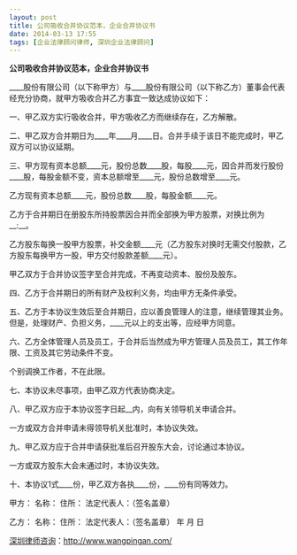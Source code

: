 ```yaml
---
layout: post
title: 公司吸收合并协议范本，企业合并协议书
date: 2014-03-13 17:55
tags: [企业法律顾问律师, 深圳企业法律顾问]
---
```

<strong>公司吸收合并协议范本，企业合并协议书</strong>

____股份有限公司（以下称甲方）与____股份有限公司（以下称乙方）董事会代表经充分协商，就甲方吸收合并乙方事宜一致达成协议如下：

一、甲乙双方实行吸收合并，甲方吸收乙方而继续存在，乙方解散。

二、甲乙双方合并期日为____年____月____日。合并手续于该日不能完成时，甲乙双方可以协议延期。

三、甲方现有资本总额____元，股份总数____股，每股____元，因合并而发行股份____股，每股金额不变，资本总额增至____元，股份总数增至____元。

乙方现有资本总额____元，股份总数____股，每股金额____元。

乙方于合并期日在册股东所持股票因合并而全部换为甲方股票，对换比例为__:__。

乙方股东每换一股甲方股票，补交金额____元（乙方股东对换时无需交付股款，乙方股东每换甲方一股，甲方交付股款差额____元）。

甲乙双方于合并协议签字至合并完成，不再变动资本、股份及股东。

四、乙方于合并期日的所有财产及权利义务，均由甲方无条件承受。

五、乙方于本协议生效后至合并期日，应以善良管理人的注意，继续管理其业务。但是，处理财产、负担义务，____元以上的支出等，应经甲方同意。

六、乙方全体管理人员及员工，于合并后当然成为甲方管理人员及员工，其工作年限、工资及其它劳动条件不变。

个别调换工作者，不在此限。

七、本协议未尽事项，由甲乙双方代表协商决定。

八、甲乙双方应于本协议签字日起__内，向有关领导机关申请合并。

一方或双方合并申请未得领导机关批准时，本协议失效。

九、甲乙双方应于合并申请获批准后召开股东大会，讨论通过本协议。

一方或双方股东大会未通过时，本协议失效。

十、本协议1式____份，甲乙双方各执____份，____份有同等效力。

甲方：
名称：
住所：
法定代表人：（签名盖章）

乙方：
名称：
住所：
法定代表人：（签名盖章）
年 月 日

<a href="http://www.wangpingan.com/">深圳律师咨询</a>：<a href="http://www.wangpingan.com/">http://www.wangpingan.com/</a>

